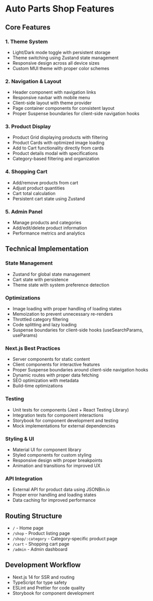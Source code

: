 # Auto Parts Shop Features

## Core Features

### 1. Theme System
- Light/Dark mode toggle with persistent storage
- Theme switching using Zustand state management
- Responsive design across all device sizes
- Custom MUI theme with proper color schemes

### 2. Navigation & Layout
- Header component with navigation links
- Responsive navbar with mobile menu
- Client-side layout with theme provider
- Page container components for consistent layout
- Proper Suspense boundaries for client-side navigation hooks

### 3. Product Display
- Product Grid displaying products with filtering
- Product Cards with optimized image loading
- Add to Cart functionality directly from cards
- Product details modal with specifications
- Category-based filtering and organization

### 4. Shopping Cart
- Add/remove products from cart
- Adjust product quantities
- Cart total calculation
- Persistent cart state using Zustand

### 5. Admin Panel
- Manage products and categories
- Add/edit/delete product information
- Performance metrics and analytics

## Technical Implementation

### State Management
- Zustand for global state management
- Cart state with persistence
- Theme state with system preference detection

### Optimizations
- Image loading with proper handling of loading states
- Memoization to prevent unnecessary re-renders
- Throttled category filtering
- Code splitting and lazy loading
- Suspense boundaries for client-side hooks (useSearchParams, useParams)

### Next.js Best Practices
- Server components for static content
- Client components for interactive features
- Proper Suspense boundaries around client-side navigation hooks
- Dynamic routes with proper data fetching
- SEO optimization with metadata
- Build-time optimizations

### Testing
- Unit tests for components (Jest + React Testing Library)
- Integration tests for component interactions
- Storybook for component development and testing
- Mock implementations for external dependencies

### Styling & UI
- Material UI for component library
- Styled components for custom styling
- Responsive design with proper breakpoints
- Animation and transitions for improved UX

### API Integration
- External API for product data using JSONBin.io
- Proper error handling and loading states
- Data caching for improved performance

## Routing Structure
- `/` - Home page
- `/shop` - Product listing page
- `/shop/:category` - Category-specific product page
- `/cart` - Shopping cart page
- `/admin` - Admin dashboard

## Development Workflow
- Next.js 14 for SSR and routing
- TypeScript for type safety
- ESLint and Prettier for code quality
- Storybook for component development 